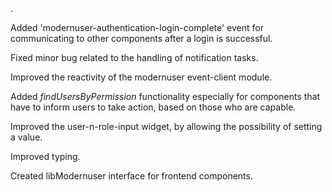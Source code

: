 .

Added 'modernuser-authentication-login-complete' event for communicating to other components after a login is successful.

Fixed minor bug related to the handling of notification tasks.

Improved the reactivity of the modernuser event-client module.

Added *findUsersByPermission* functionality especially for components that have to inform users to take action, based on those who are capable.

Improved the user-n-role-input widget, by allowing the possibility of setting a value.

Improved typing.

Created libModernuser interface for frontend components.
